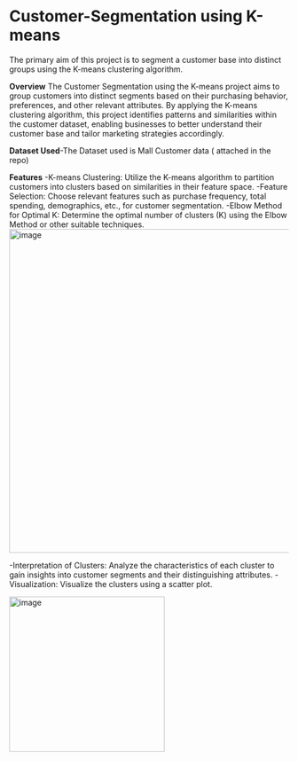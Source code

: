 # Customer-Segmentation using K-means 
The primary aim of this project is to segment a customer base into distinct groups using the K-means clustering algorithm.

**Overview**
The Customer Segmentation using the K-means project aims to group customers into distinct segments based on their purchasing behavior, preferences, and other relevant attributes. By applying the K-means clustering algorithm, this project identifies patterns and similarities within the customer dataset, enabling businesses to better understand their customer base and tailor marketing strategies accordingly.

**Dataset Used**-The Dataset used is Mall Customer data ( attached in the repo)

**Features**
-K-means Clustering: Utilize the K-means algorithm to partition customers into clusters based on similarities in their feature space.
-Feature Selection: Choose relevant features such as purchase frequency, total spending, demographics, etc., for customer segmentation.
-Elbow Method for Optimal K: Determine the optimal number of clusters (K) using the Elbow Method or other suitable techniques.
<img width="584" alt="image" src="https://github.com/jadhavvaish/Customer-Segmentation/assets/81427041/e75f3828-0cf2-49a4-87fe-9503e247d166">

-Interpretation of Clusters: Analyze the characteristics of each cluster to gain insights into customer segments and their distinguishing attributes.
-Visualization: Visualize the clusters using a scatter plot.

<img width="280" alt="image" src="https://github.com/jadhavvaish/Customer-Segmentation/assets/81427041/fa424eec-8d9e-4c37-b26e-9ad2bb12947e">




